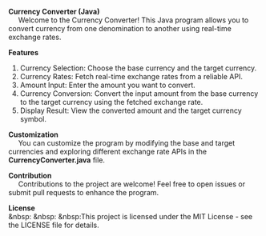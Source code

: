 **Currency Converter (Java)**  <br>
&nbsp; &nbsp;&nbsp; Welcome to the Currency Converter! This Java program allows you to convert currency from one denomination to another using real-time exchange rates.

**Features**
1. Currency Selection: Choose the base currency and the target currency.
2. Currency Rates: Fetch real-time exchange rates from a reliable API.
3. Amount Input: Enter the amount you want to convert.
4. Currency Conversion: Convert the input amount from the base currency to the target currency using the fetched exchange rate.
5. Display Result: View the converted amount and the target currency symbol.

**Customization** <br>
 &nbsp; &nbsp; &nbsp;You can customize the program by modifying the base and target currencies and exploring different exchange rate APIs in the **CurrencyConverter.java** file.

 **Contribution**<br>
 &nbsp; &nbsp; &nbsp;Contributions to the project are welcome! Feel free to open issues or submit pull requests to enhance the program.

**License** <br>
 &nbsp: &nbsp: &nbsp:This project is licensed under the MIT License - see the LICENSE file for details.
